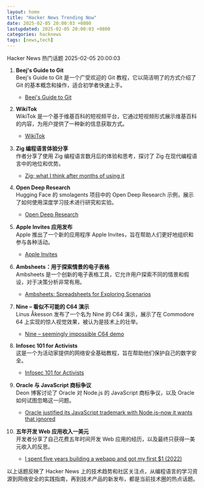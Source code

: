 ```yaml
---
layout: home
title: "Hacker News Trending Now"
date: 2025-02-05 20:00:03 +0800
lastupdated: 2025-02-05 20:00:03 +0800
categories: hacknews
tags: [news,tech]
---
```

Hacker News 热门话题 2025-02-05 20:00:03

1. **Beej's Guide to Git**  
   Beej's Guide to Git 是一个广受欢迎的 Git 教程，它以简洁明了的方式介绍了 Git 的基本概念和操作，适合初学者快速上手。  
   - [Beej's Guide to Git](https://beej.us/guide/bggit/)

2. **WikiTok**  
   WikiTok 是一个基于维基百科的短视频平台，它通过短视频形式展示维基百科的内容，为用户提供了一种新的信息获取方式。  
   - [WikiTok](https://wikitok.vercel.app/)

3. **Zig 编程语言体验分享**  
   作者分享了使用 Zig 编程语言数月后的体验和思考，探讨了 Zig 在现代编程语言中的地位和优势。  
   - [Zig; what I think after months of using it](https://strongly-typed-thoughts.net/blog/zig-2025)

4. **Open Deep Research**  
   Hugging Face 的 smolagents 项目中的 Open Deep Research 示例，展示了如何使用深度学习技术进行研究和实验。  
   - [Open Deep Research](https://github.com/huggingface/smolagents/tree/main/examples/open_deep_research)

5. **Apple Invites 应用发布**  
   Apple 推出了一个新的应用程序 Apple Invites，旨在帮助人们更好地组织和参与各种活动。  
   - [Apple Invites](https://www.apple.com/newsroom/2025/02/introducing-apple-invites-a-new-app-that-brings-people-together/)

6. **Ambsheets：用于探索情景的电子表格**  
   Ambsheets 是一个创新的电子表格工具，它允许用户探索不同的情景和假设，对于决策分析非常有用。  
   - [Ambsheets: Spreadsheets for Exploring Scenarios](https://www.inkandswitch.com/ambsheets/)

7. **Nine – 看似不可能的 C64 演示**  
   Linus Åkesson 发布了一个名为 Nine 的 C64 演示，展示了在 Commodore 64 上实现的惊人视觉效果，被认为是技术上的壮举。  
   - [Nine – seemingly impossible C64 demo](https://linusakesson.net/scene/nine/index.php)

8. **Infosec 101 for Activists**  
   这是一个为活动家提供的网络安全基础教程，旨在帮助他们保护自己的数字安全。  
   - [Infosec 101 for Activists](https://infosecforactivists.org)

9. **Oracle 与 JavaScript 商标争议**  
   Deon 博客讨论了 Oracle 对 Node.js 的 JavaScript 商标争议，以及 Oracle 如何试图忽略这一问题。  
   - [Oracle justified its JavaScript trademark with Node.js–now it wants that ignored](https://deno.com/blog/deno-v-oracle2)

10. **五年开发 Web 应用收入一美元**  
    开发者分享了自己花费五年时间开发 Web 应用的经历，以及最终只获得一美元收入的反思。  
    - [I spent five years building a webapp and got my first $1 (2022)](https://codingcafe.jp/posts/signal-5yrs)

以上话题反映了 Hacker News 上的技术趋势和社区关注点，从编程语言的学习资源到网络安全的实践指南，再到技术产品的新发布，都是当前技术圈的热点话题。